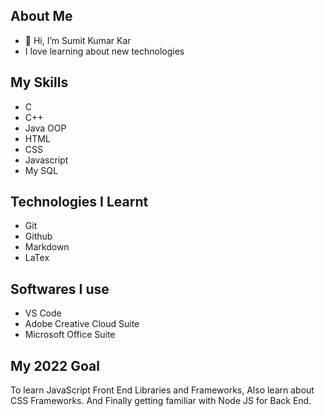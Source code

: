 ## About Me
- 👋 Hi, I’m Sumit Kumar Kar
- I love learning about new technologies

## My Skills
- C 
- C++
- Java OOP
- HTML
- CSS
- Javascript
- My SQL

## Technologies I Learnt

- Git
- Github
- Markdown
- LaTex

## Softwares I use

- VS Code
- Adobe Creative Cloud Suite
- Microsoft Office Suite

## My 2022 Goal 
To learn JavaScript Front End Libraries and Frameworks, Also learn about CSS Frameworks. And Finally getting familiar with Node JS for Back End. 

<!---
SumitKar01/SumitKar01 is a ✨ special ✨ repository because its `README.md` (this file) appears on your GitHub profile.
You can click the Preview link to take a look at your changes.
--->
